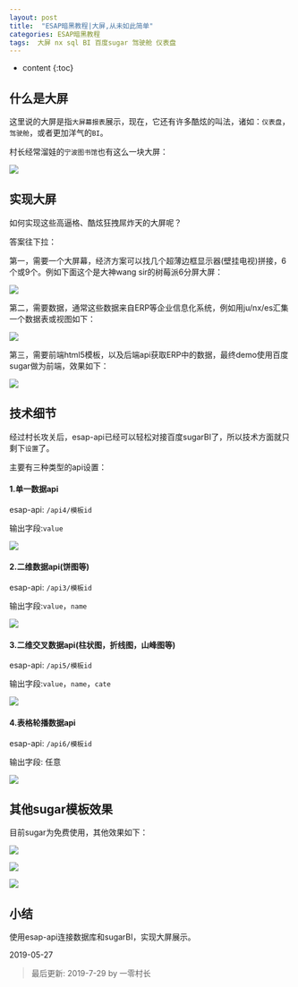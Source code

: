 ```yaml
---
layout: post
title:  "ESAP暗黑教程|大屏,从未如此简单"
categories: ESAP暗黑教程
tags:  大屏 nx sql BI 百度sugar 驾驶舱 仪表盘
---
```


* content
{:toc}

## 什么是大屏
这里说的大屏是指`大屏幕报表`展示，现在，它还有许多酷炫的叫法，诸如：`仪表盘`，`驾驶舱`，或者更加洋气的`BI`。

村长经常溜娃的`宁波图书馆`也有这么一块大屏：

![](/img/esap9a.jpg)

## 实现大屏
如何实现这些高逼格、酷炫狂拽屌炸天的大屏呢？

答案往下拉：

第一，需要一个大屏幕，经济方案可以找几个超薄边框显示器(壁挂电视)拼接，6个或9个。例如下面这个是大神wang sir的树莓派6分屏大屏：

![](/img/esap9a-2.jpg)

第二，需要数据，通常这些数据来自ERP等企业信息化系统，例如用ju/nx/es汇集一个数据表或视图如下：

![](/img/esap9a-3.png)

第三，需要前端html5模板，以及后端api获取ERP中的数据，最终demo使用百度sugar做为前端，效果如下：

![](/img/esap9a-4.png)

## 技术细节
经过村长攻关后，esap-api已经可以轻松对接百度sugarBI了，所以技术方面就只剩下`设置`了。

主要有三种类型的api设置：

#### 1.单一数据api

esap-api: `/api4/模板id`

输出字段:`value`

![](/img/esap9a-5.png)

#### 2.二维数据api(饼图等)

esap-api: `/api3/模板id`

输出字段:`value`，`name`

![](/img/esap9a-6.png)

#### 3.二维交叉数据api(柱状图，折线图，山峰图等)

esap-api: `/api5/模板id`

输出字段:`value`，`name`，`cate`

![](/img/esap9a-7.png)

#### 4.表格轮播数据api

esap-api: `/api6/模板id`

输出字段: 任意

![](/img/esap9a-11.png)

## 其他sugar模板效果
目前sugar为免费使用，其他效果如下：

![](/img/esap9a-8.png)

![](/img/esap9a-9.png)

![](/img/esap9a-10.png)

## 小结
使用esap-api连接数据库和sugarBI，实现大屏展示。

2019-05-27

> 最后更新: 2019-7-29 by 一零村长